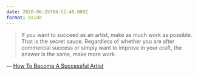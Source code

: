 ```yaml
---
date: 2020-06-25T04:52:48.000Z
format: aside
---
```

> If you want to succeed as an artist, make as much work as possible. That is the secret sauce. Regardless of whether you are after commercial success or simply want to improve in your craft, the answer is the same, make more work.

&mdash; [How To Become A Successful Artist](https://www.artnome.com/news/2020/5/25/how-to-become-a-successful-artist)
